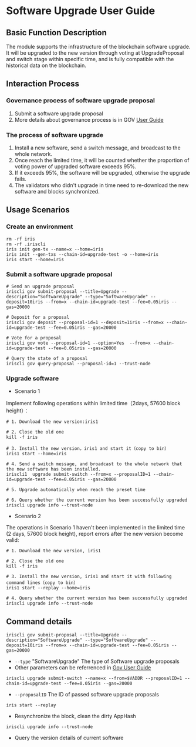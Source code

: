 # Software Upgrade User Guide

## Basic Function Description

The module supports the infrastructure of the blockchain software upgrade. It will be upgraded to the new version through voting at UpgradeProposal and switch stage within specific time, and is fully compatible with the historical data on the blockchain.

## Interaction Process

###  Governance process of software upgrade proposal
1. Submit a software upgrade proposal
2. More details about governance process is in GOV [User Guide](../gov/README.md)

### The process of software upgrade   
1. Install a new software, send a switch message, and broadcast to the whole network.
2. Once reach the limited time, it will be counted whether the proportion of voting power of upgraded software exceeds 95%.
3. If it exceeds 95%, the software will be upgraded, otherwise the upgrade fails.
4. The validators who didn't upgrade in time need to re-download the new software and blocks synchronized.

## Usage Scenarios

### Create an environment

```
rm -rf iris                                                                         
rm -rf .iriscli
iris init gen-tx --name=x --home=iris
iris init --gen-txs --chain-id=upgrade-test -o --home=iris
iris start --home=iris
```

### Submit a software upgrade proposal

```
# Send an upgrade proposal
iriscli gov submit-proposal --title=Upgrade --description="SoftwareUpgrade" --type="SoftwareUpgrade" --deposit=10iris --from=x --chain-id=upgrade-test --fee=0.05iris --gas=20000

# Deposit for a proposal
iriscli gov deposit --proposal-id=1 --deposit=1iris --from=x --chain-id=upgrade-test --fee=0.05iris --gas=20000

# Vote for a proposal
iriscli gov vote --proposal-id=1 --option=Yes  --from=x --chain-id=upgrade-test --fee=0.05iris --gas=20000

# Query the state of a proposal
iriscli gov query-proposal --proposal-id=1 --trust-node
```

### Upgrade software

* Scenario 1

Implement following operations within limited time（2days, 57600 block height）：

```
# 1. Download the new version:iris1

# 2. Close the old one
kill -f iris

# 3. Install the new version，iris1 and start it（copy to bin）
iris1 start --home=iris

# 4. Send a switch message, and broadcast to the whole network that the new software has been installed.
iriscli1  upgrade submit-switch --from=x --proposalID=1 --chain-id=upgrade-test --fee=0.05iris --gas=20000

# 5. Upgrade automatically when reach the preset time

# 6. Query whether the current version has been successfully upgraded
iriscli upgrade info --trust-node
```

* Scenario 2

The operations in Scenario 1 haven't been implemented in the limited time (2 days, 57600 block height), report errors after the new version become valid:

```
# 1. Download the new version, iris1

# 2. Close the old one
kill -f iris

# 3. Install the new version, iris1 and start it with following command lines（copy to bin）
iris1 start --replay --home=iris

# 4. Query whether the current version has been successfully upgraded
iriscli upgrade info --trust-node
```

## Command details

```
iriscli gov submit-proposal --title=Upgrade --description="SoftwareUpgrade" --type="SoftwareUpgrade" --deposit=10iris --from=x --chain-id=upgrade-test --fee=0.05iris --gas=20000
```

* `--type`  "SoftwareUpgrade" The type of Software upgrade proposals
* Other parameters can be referrenced in [Gov User Guide](../gov/README.md)

```
iriscli upgrade submit-switch --name=x --from=$VADDR --proposalID=1 --chain-id=upgrade-test --fee=0.05iris --gas=20000
```

* `--proposalID` The ID of passed software upgrade proposals 

```
iris start --replay
```

* Resynchronize the block, clean the dirty AppHash

```
iriscli upgrade info --trust-node
```

* Query the version details of current software 
